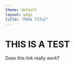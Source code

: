 ```yaml
---
theme: default
layout: page
title: "PAGE TITLE"
---
```

# THIS IS A TEST

Does this link really work?

